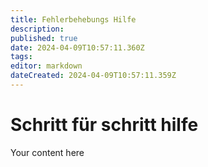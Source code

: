 ```yaml
---
title: Fehlerbehebungs Hilfe
description: 
published: true
date: 2024-04-09T10:57:11.360Z
tags: 
editor: markdown
dateCreated: 2024-04-09T10:57:11.359Z
---
```


# Schritt für schritt hilfe
Your content here